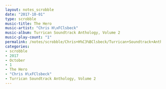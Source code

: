 ```yaml
---
layout: notes_scrobble
date: "2017-10-01"
type: scrobble
music-title: The Hero
music-artist: "Chris H\xFClsbeck"
music-album: Turrican Soundtrack Anthology, Volume 2
music-play-count: "1"
permalink: /notes/scrobble/Chris+H%C3%BClsbeck/Turrican+Soundtrack+Anthology%2C+Volume+2/938997882320c574429ff5154c55c90668ad3e9c.html
categories:
- scrobble
- 2017
- October
- 1
- The Hero
- "Chris H\xFClsbeck"
- Turrican Soundtrack Anthology, Volume 2
---
```

